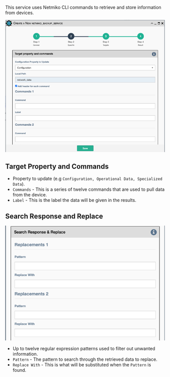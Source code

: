 This service uses Netmiko CLI commands to retrieve and store information from
devices.

![Netmiko Data Backup Service](../../_static/automation/service_types/netmiko_databackup.png)

## Target Property and Commands

-   Property to update (e.g `Configuration, Operational Data, Specialized Data`).
-   `Commands` - This is a series of twelve commands that are used to
    pull data from the device.
-   `Label` - This is the label the data will be given in the results.

## Search Response and Replace

![Netmiko Data Backup Parameters](../../_static/automation/service_types/netmiko_searchresponsereplace.png)

-   Up to twelve regular expression patterns used to filter out unwanted information.
-   `Pattern` - The pattern to search through the retrieved data to
    replace.
-   `Replace With` - This is what will be substituted when the `Pattern`
    is found.
